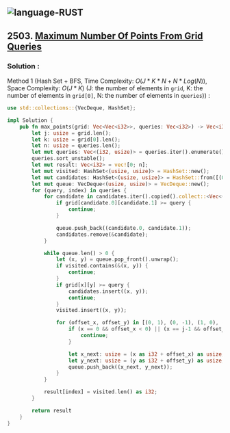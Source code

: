 ![language-RUST](https://img.shields.io/badge/RUST-8d4004?style=for-the-badge&logo=RUST)
---

## 2503. [Maximum Number Of Points From Grid Queries](https://leetcode.com/problems/maximum-number-of-points-from-grid-queries)

### Solution :

Method 1 (Hash Set + BFS, Time Complexity: $O(J*K*N+N*Log(N))$, Space Complexity: $O(J*K)$ (J: the number of elements in `grid`, K: the number of elements in `grid[0]`, N: the number of elements in `queries`)) :
```rust
use std::collections::{VecDeque, HashSet};

impl Solution {
    pub fn max_points(grid: Vec<Vec<i32>>, queries: Vec<i32>) -> Vec<i32> {
        let j: usize = grid.len();
        let k: usize = grid[0].len();
        let n: usize = queries.len();
        let mut queries: Vec<(i32, usize)> = queries.iter().enumerate().map(|(index, num)| (*num, index)).collect();
        queries.sort_unstable();
        let mut result: Vec<i32> = vec![0; n];
        let mut visited: HashSet<(usize, usize)> = HashSet::new();
        let mut candidates: HashSet<(usize, usize)> = HashSet::from([(0, 0)]);
        let mut queue: VecDeque<(usize, usize)> = VecDeque::new();
        for (query, index) in queries {
            for candidate in candidates.iter().copied().collect::<Vec<(usize, usize)>>() {
                if grid[candidate.0][candidate.1] >= query {
                    continue;
                }

                queue.push_back((candidate.0, candidate.1));
                candidates.remove(&candidate);
            }

            while queue.len() > 0 {
                let (x, y) = queue.pop_front().unwrap();
                if visited.contains(&(x, y)) {
                    continue;
                }
                if grid[x][y] >= query {
                    candidates.insert((x, y));
                    continue;
                }
                visited.insert((x, y));

                for (offset_x, offset_y) in [(0, 1), (0, -1), (1, 0), (-1, 0)] {
                    if (x == 0 && offset_x < 0) || (x == j-1 && offset_x > 0) || (y == 0 && offset_y < 0) || (y == k-1 && offset_y > 0) {
                        continue;
                    }

                    let x_next: usize = (x as i32 + offset_x) as usize;
                    let y_next: usize = (y as i32 + offset_y) as usize;
                    queue.push_back((x_next, y_next));
                }
            }

            result[index] = visited.len() as i32;
        }

        return result
    }
}
````
